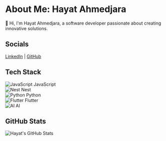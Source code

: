 # About Me: Hayat Ahmedjara

👋 Hi, I'm Hayat Ahmedjara, a software developer passionate about creating innovative solutions.

## Socials
[LinkedIn](https://www.linkedin.com/in/hayat-ahmedjara-5431592a1/) | [GitHub](https://github.com/Hayat373)

## Tech Stack
![JavaScript](https://img.icons8.com/color/24/000000/javascript.png) JavaScript  
![Nest](https://img.icons8.com/color/24/000000/nestjs.png) Nest  
![Python](https://img.icons8.com/color/24/000000/python.png) Python  
![Flutter](https://img.icons8.com/color/24/000000/flutter.png) Flutter  
![AI](https://img.icons8.com/color/24/000000/artificial-intelligence.png) AI  

## GitHub Stats
![Hayat's GitHub Stats](https://github-readme-stats.vercel.app/api?username=Hayat373&show_icons=true&theme=dark)

